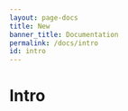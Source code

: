 ```yaml
---
layout: page-docs
title: New
banner_title: Documentation
permalink: /docs/intro
id: intro
---
```

# Intro